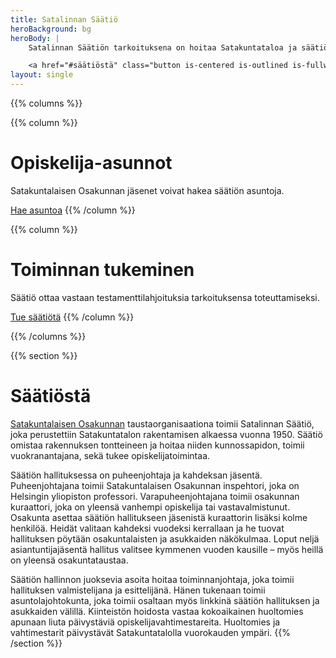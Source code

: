 ```yaml
---
title: Satalinnan Säätiö
heroBackground: bg
heroBody: |
    Satalinnan Säätiön tarkoituksena on hoitaa Satakuntataloa ja säätiön muuta omaisuutta Helsingin yliopistossa opiskelevien satakuntalaisten ylioppilaiden aatteellisen toiminnan tukemiseksi.

    <a href="#säätiöstä" class="button is-centered is-outlined is-fullwidth is-large">Lue lisää</a>
layout: single
---
```


{{% columns %}}

{{% column %}}
# Opiskelija-asunnot

Satakuntalaisen Osakunnan jäsenet voivat hakea säätiön asuntoja.

<a href="https://satakuntalainenosakunta.fi/asuntola" class="button is-outlined is-fullwidth is-medium">Hae asuntoa</a>
{{% /column %}}

{{% column %}}
# Toiminnan tukeminen

Säätiö ottaa vastaan testamenttilahjoituksia tarkoituksensa toteuttamiseksi.

<a href="/lahjoittaminen" class="button is-outlined is-fullwidth is-medium">Tue säätiötä</a>
{{% /column %}}

{{% /columns %}}

{{% section %}}
# Säätiöstä

[Satakuntalaisen Osakunnan](https://satakuntalainenosakunta.fi) taustaorganisaationa toimii Satalinnan Säätiö, joka perustettiin Satakuntatalon rakentamisen alkaessa vuonna 1950. Säätiö omistaa rakennuksen tontteineen ja hoitaa niiden kunnossapidon, toimii vuokranantajana, sekä tukee opiskelijatoimintaa.

Säätiön hallituksessa on puheenjohtaja ja kahdeksan jäsentä. Puheenjohtajana toimii Satakuntalaisen Osakunnan inspehtori, joka on Helsingin yliopiston professori. Varapuheenjohtajana toimii osakunnan kuraattori, joka on yleensä vanhempi opiskelija tai vastavalmistunut. Osakunta asettaa säätiön hallitukseen jäsenistä kuraattorin lisäksi kolme henkilöä. Heidät valitaan kahdeksi vuodeksi kerrallaan ja he tuovat hallituksen pöytään osakuntalaisten ja asukkaiden näkökulmaa. Loput neljä asiantuntijajäsentä hallitus valitsee kymmenen vuoden kausille – myös heillä on yleensä osakuntataustaa.

Säätiön hallinnon juoksevia asoita hoitaa toiminnanjohtaja, joka toimii hallituksen valmistelijana ja esittelijänä. Hänen tukenaan toimii asuntolajohtokunta, joka toimii osaltaan myös linkkinä säätiön hallituksen ja asukkaiden välillä. Kiinteistön hoidosta vastaa kokoaikainen huoltomies apunaan liuta päivystäviä opiskelijavahtimestareita. Huoltomies ja vahtimestarit päivystävät Satakuntatalolla vuorokauden ympäri.
{{% /section %}}
